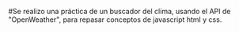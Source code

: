 #Se realizo una práctica de un buscador del clima, usando el API de "OpenWeather", para repasar conceptos de javascript html y css.
